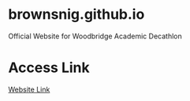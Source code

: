 # brownsnig.github.io
Official Website for Woodbridge Academic Decathlon

# Access Link
[Website Link](https://whsacademicdecathlon.com/)
